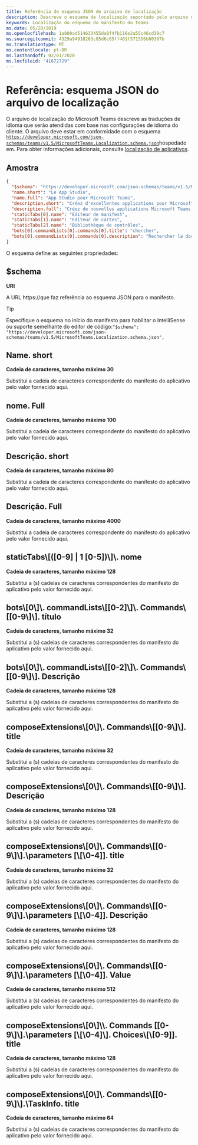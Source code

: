 ```yaml
---
title: Referência de esquema JSON de arquivo de localização
description: Descreve o esquema de localização suportado pelo arquivo de localização para o Microsoft Teams
keywords: Localização do esquema do manifesto do teams
ms.date: 05/20/2019
ms.openlocfilehash: 1a800ad514633455da8f4fb116e2a55c46cd39c7
ms.sourcegitcommit: 4329a94918263c85d6c65ff401f571556b80307b
ms.translationtype: MT
ms.contentlocale: pt-BR
ms.lasthandoff: 02/01/2020
ms.locfileid: "41672729"
---
```

# <a name="reference-localization-file-json-schema"></a>Referência: esquema JSON do arquivo de localização

O arquivo de localização do Microsoft Teams descreve as traduções de idioma que serão atendidas com base nas configurações de idioma do cliente. O arquivo deve estar em conformidade com o esquema [`https://developer.microsoft.com/json-schemas/teams/v1.5/MicrosoftTeams.Localization.schema.json`]( https://developer.microsoft.com/json-schemas/teams/v1.5/MicrosoftTeams.Localization.schema.json)hospedado em. Para obter informações adicionais, consulte [localização de aplicativos](~/concepts/build-and-test/apps-localization.md).

## <a name="sample"></a>Amostra

```json
{
  "$schema": "https://developer.microsoft.com/json-schemas/teams/v1.5/MicrosoftTeams.Localization.schema.json",
  "name.short": "Le App Studio",
  "name.full": "App Studio pour Microsoft Teams",
  "description.short": "Créez d'excellentes applications pour Microsoft Teams avec App Studio.",
  "description.full": "Créez de nouvelles applications Microsoft Teams, concevez et prévisualisez des cartes bot, et explorez la documentation avec App Studio.",
  "staticTabs[0].name": "Editeur de manifest",
  "staticTabs[1].name": "Editeur de cartes",
  "staticTabs[2].name": "Bibliothèque de contrôles",
  "bots[0].commandLists[0].commands[0].title": "chercher",
  "bots[0].commandLists[0].commands[0].description": "Rechercher la documentation Teams pertinente"
}
```

O esquema define as seguintes propriedades:

## <a name="schema"></a>$schema

**URI**

A URL https://que faz referência ao esquema JSON para o manifesto.

> [!TIP]
> Especifique o esquema no início do manifesto para habilitar o IntelliSense ou suporte semelhante do editor de código:`"$schema": "https://developer.microsoft.com/json-schemas/teams/v1.5/MicrosoftTeams.Localization.schema.json",`

## <a name="nameshort"></a>Name. short

**Cadeia de caracteres, tamanho máximo 30**

Substitui a cadeia de caracteres correspondente do manifesto do aplicativo pelo valor fornecido aqui.

## <a name="namefull"></a>nome. Full

**Cadeia de caracteres, tamanho máximo 100**

Substitui a cadeia de caracteres correspondente do manifesto do aplicativo pelo valor fornecido aqui.

## <a name="descriptionshort"></a>Descrição. short

**Cadeia de caracteres, tamanho máximo 80**

Substitui a cadeia de caracteres correspondente do manifesto do aplicativo pelo valor fornecido aqui.

## <a name="descriptionfull"></a>Descrição. Full

**Cadeia de caracteres, tamanho máximo 4000**

Substitui a cadeia de caracteres correspondente do manifesto do aplicativo pelo valor fornecido aqui.

## <a name="statictabs0-910-5name"></a>staticTabs\\[([0-9] | 1 [0-5])\\]\\. nome

**Cadeia de caracteres, tamanho máximo 128**

Substitui a (s) cadeias de caracteres correspondentes do manifesto do aplicativo pelo valor fornecido aqui.

## <a name="bots0commandlists0-2commands0-9title"></a>bots\\[0\\]\\. commandLists\\[[0-2]\\]\\. Commands\\[[0-9\\]\\]. título

**Cadeia de caracteres, tamanho máximo 32**

Substitui a (s) cadeias de caracteres correspondentes do manifesto do aplicativo pelo valor fornecido aqui.

## <a name="bots0commandlists0-2commands0-9description"></a>bots\\[0\\]\\. commandLists\\[[0-2]\\]\\. Commands\\[[0-9\\]\\]. Descrição

**Cadeia de caracteres, tamanho máximo 128**

Substitui a (s) cadeias de caracteres correspondentes do manifesto do aplicativo pelo valor fornecido aqui.

## <a name="composeextensions0commands0-9title"></a>composeExtensions\\[0\\]\\. Commands\\[[0-9\\]\\]. title

**Cadeia de caracteres, tamanho máximo 32**

Substitui a (s) cadeias de caracteres correspondentes do manifesto do aplicativo pelo valor fornecido aqui.

## <a name="composeextensions0commands0-9description"></a>composeExtensions\\[0\\]\\. Commands\\[[0-9\\]\\]. Descrição

**Cadeia de caracteres, tamanho máximo 128**

Substitui a (s) cadeias de caracteres correspondentes do manifesto do aplicativo pelo valor fornecido aqui.

## <a name="composeextensions0commands0-9parameters0-4title"></a>composeExtensions\\[0\\]\\. Commands\\[[0-9\\]\\].\\parameters [\\[\\0-4]]. title

**Cadeia de caracteres, tamanho máximo 32**

Substitui a (s) cadeias de caracteres correspondentes do manifesto do aplicativo pelo valor fornecido aqui.

## <a name="composeextensions0commands0-9parameters0-4description"></a>composeExtensions\\[0\\]\\. Commands\\[[0-9\\]\\].\\parameters [\\[\\0-4]]. Descrição

**Cadeia de caracteres, tamanho máximo 128**

Substitui a (s) cadeias de caracteres correspondentes do manifesto do aplicativo pelo valor fornecido aqui.

## <a name="composeextensions0commands0-9parameters0-4value"></a>composeExtensions\\[0\\]\\. Commands\\[[0-9\\]\\].\\parameters [\\[\\0-4]]. Value

**Cadeia de caracteres, tamanho máximo 512**

Substitui a (s) cadeias de caracteres correspondentes do manifesto do aplicativo pelo valor fornecido aqui.

## <a name="composeextensions0commands0-9parameters0-4choices0-9title"></a>composeExtensions\\[0\\]\\\\. Commands [[0-9\\]\\].\\parameters [\\[\\0-4]\\]. Choices\\[\\[0-9]]. title

**Cadeia de caracteres, tamanho máximo 128**

Substitui a (s) cadeias de caracteres correspondentes do manifesto do aplicativo pelo valor fornecido aqui.

## <a name="composeextensions0commands0-9taskinfotitle"></a>composeExtensions\\[0\\]\\. Commands\\[[0-9\\]\\].\\TaskInfo. title

**Cadeia de caracteres, tamanho máximo 64**

Substitui a (s) cadeias de caracteres correspondentes do manifesto do aplicativo pelo valor fornecido aqui.